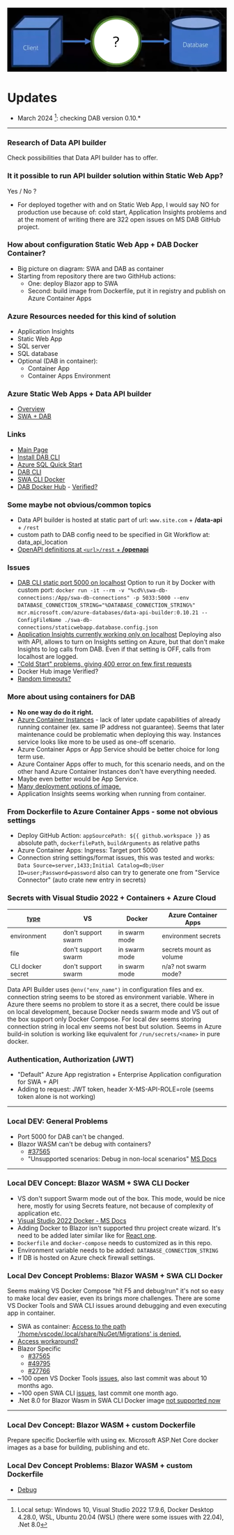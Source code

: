 ![DAB](/img/dab.png)

# Updates
- March 2024 [^1]: checking DAB version 0.10.*

---

### Research of Data API builder
Check possibilities that Data API builder has to offer.

### It it possible to run API builder solution within Static Web App?
Yes / No ?  

- For deployed together with and on Static Web App, I would say NO for production use because of: cold start, Application Insights problems and at the moment of writing there are 322 open issues on MS DAB GitHub project.

### How about configuration Static Web App + DAB Docker Container?
- Big picture on diagram: SWA and DAB as container
- Starting from repository there are two GithHub actions:
  - One: deploy Blazor app to SWA
  - Second: build image from Dockerfile, put it in registry and publish on Azure Container Apps

### Azure Resources needed for this kind of solution
- Application Insights
- Static Web App
- SQL server
- SQL database  
- Optional (DAB in container):
  - Container App 
  - Container Apps Environment

### Azure Static Web Apps + Data API builder
- [Overview](https://learn.microsoft.com/en-us/azure/static-web-apps/database-overview)
- [SWA + DAB](https://learn.microsoft.com/en-us/azure/static-web-apps/database-azure-sql?tabs=bash&pivots=static-web-apps-rest)

### Links
- [Main Page](https://learn.microsoft.com/en-us/azure/data-api-builder/)
- [Install DAB CLI](https://learn.microsoft.com/en-us/azure/data-api-builder/get-started/get-started-with-data-api-builder)
- [Azure SQL Quick Start](https://learn.microsoft.com/en-us/azure/data-api-builder/get-started/get-started-azure-sql)
- [DAB CLI](https://learn.microsoft.com/en-us/azure/data-api-builder/data-api-builder-cli)
- [SWA CLI Docker](https://azure.github.io/static-web-apps-cli/docs/cli/docker)
- [DAB Docker Hub](https://hub.docker.com/_/microsoft-azure-databases-data-api-builder) - [Verified?](https://github.com/Azure/data-api-builder/discussions/2158)

### Some maybe not obvious/common topics
- Data API builder is hosted at static part of url: `www.site.com` +  **/data-api** + `/rest`
- custom path to DAB config need to be specified in Git Workflow at: data_api_location
- [OpenAPI definitions at `<url>/rest` + **/openapi**](https://learn.microsoft.com/en-us/azure/data-api-builder/openapi)  

### Issues
- [DAB CLI static port 5000 on localhost](https://github.com/Azure/data-api-builder/issues/1477)
Option to run it by Docker with custom port: 
`docker run -it --rm -v "%cd%\swa-db-connections:/App/swa-db-connections" -p 5033:5000 --env DATABASE_CONNECTION_STRING="%DATABASE_CONNECTION_STRING%" mcr.microsoft.com/azure-databases/data-api-builder:0.10.21 --ConfigFileName ./swa-db-connections/staticwebapp.database.config.json`
- [Application Insights currently working only on localhost](https://github.com/Azure/data-api-builder/issues/1735)
Deploying also with API, allows to turn on Insights setting on Azure, but that don't make Insights to log calls from DAB. Even if that setting is OFF, calls from localhost are logged.
- ["Cold Start" problems, giving 400 error on few first requests](https://github.com/Azure/data-api-builder/issues/918)
- Docker Hub image Verified?
- [Random timeouts?](https://github.com/Azure/data-api-builder/issues/2162)
 
### More about using containers for DAB
- **No one way do do it right.**
- [Azure Container Instances](https://learn.microsoft.com/en-us/azure/container-instances/container-instances-update#limitations) - lack of later update capabilities of already running container (ex. same IP address not guarantee). Seems that later maintenance could be problematic when deploying this way. Instances service looks like more to be used as one-off scenario.
- Azure Container Apps or App Service should be better choice for long term use.
- Azure Container Apps offer to much, for this scenario needs, and on the other hand Azure Container Instances don't have everything needed.
- Maybe even better would be App Service.
- [Many deployment options of image.](https://learn.microsoft.com/en-us/azure/container-apps/code-to-cloud-options)
- Application Insights seems working when running from container.


### From Dockerfile to Azure Container Apps - some not obvious settings
- Deploy GitHub Action: `appSourcePath: ${{ github.workspace }}` as absolute path, `dockerfilePath`, `buildArguments` as relative paths
- Azure Container Apps: Ingress: Target port 5000
- Connection string settings/format issues, this was tested and works: `Data Source=server,1433;Initial Catalog=db;User ID=user;Password=password` also can try to generate one from "Service Connector" (auto crate new entry in secrets)

### Secrets with Visual Studio 2022 + Containers + Azure Cloud

|[type](https://docs.docker.com/compose/compose-file/09-secrets/)| VS | Docker | Azure Container Apps |
|-|-|-|-|
|environment|don't support swarm|in swarm mode|environment secrets|
|file|don't support swarm|in swarm mode|secrets mount as volume|
|CLI docker secret|don't support swarm|in swarm mode|n/a? not swarm mode?|

Data API Builder uses `@env("env_name")` in configuration files and ex. connection string seems to be stored as environment variable. Where in Azure there seems no problem to store it as a secret, there could be issue on local development, because Docker needs swarm mode and VS out of the box support only Docker Compose. For local dev seems storing connection string in local env seems not best but solution. 
Seems in Azure build-in solution is working like equivalent for `/run/secrets/<name>` in pure docker.

### Authentication, Authorization (JWT)
- "Default" Azure App registration + Enterprise Application configuration for SWA + API
- Adding to request: JWT token, header X-MS-API-ROLE=role (seems token alone is not working)

---
### Local DEV: General Problems
- Port 5000 for DAB can't be changed.
- Blazor WASM can't be debug with containers? 
  - [#37565](https://github.com/dotnet/aspnetcore/issues/37565)
  - "Unsupported scenarios: Debug in non-local scenarios" [MS Docs](https://learn.microsoft.com/en-us/aspnet/core/blazor/debug?view=aspnetcore-8.0&tabs=visual-studio)



---

### Local DEV Concept: Blazor WASM + SWA CLI Docker
- VS don't support Swarm mode out of the box. This mode, would be nice here, mostly for using Secrets feature, not because of complexity of application etc.
- [Visual Studio 2022 Docker - MS Docs](https://learn.microsoft.com/en-us/visualstudio/containers/?view=vs-2022)
- Adding Docker to Blazor isn't supported thru project create wizard. It's need to be added later similar like for [React one](https://learn.microsoft.com/en-us/visualstudio/containers/container-tools-react?view=vs-2022).
- `Dockerfile` and `docker-compose` needs to customized as in this repo.
- Environment variable needs to be added: `DATABASE_CONNECTION_STRING`
- If DB is hosted on Azure check firewall settings.

### Local Dev Concept Problems: Blazor WASM + SWA CLI Docker
Seems making VS Docker Compose "hit F5 and debug/run" it's not so easy to make local dev easier, even its brings more challenges. There are some VS Docker Tools and SWA CLI issues around debugging and even executing app in container.

- SWA as container: [Access to the path '/home/vscode/.local/share/NuGet/Migrations' is denied.](https://github.com/Azure/static-web-apps-cli/discussions/824)
- [Access workaround?](https://github.com/microsoft/DockerTools/issues/399)
- Blazor Specific
  - [#37565](https://github.com/dotnet/aspnetcore/issues/37565)
  - [#49795](https://github.com/dotnet/aspnetcore/issues/49795)
  - [#27766](https://github.com/dotnet/aspnetcore/issues/27766)
- ~100 open VS Docker Tools [issues](https://github.com/microsoft/dockertools/issues), also last commit was about 10 months ago.
- ~100 open SWA CLI [issues](https://github.com/Azure/static-web-apps-cli/issues), last commit one month ago.
- .Net 8.0 for Blazor Wasm in SWA CLI Docker image [not supported now](https://github.com/Azure/static-web-apps-cli/discussions/825)

---

### Local Dev Concept: Blazor WASM + custom Dockerfile
Prepare specific Dockerfile with using ex. Microsoft ASP.Net Core docker images as a base for building, publishing and etc.

### Local Dev Concept Problems: Blazor WASM + custom Dockerfile
- [Debug](https://learn.microsoft.com/en-us/aspnet/core/blazor/debug?view=aspnetcore-8.0&tabs=visual-studio)

 
[^1]: Local setup: Windows 10, Visual Studio 2022 17.9.6, Docker Desktop 4.28.0, WSL, Ubuntu 20.04 (WSL) (there were some issues with 22.04), .Net 8.0
